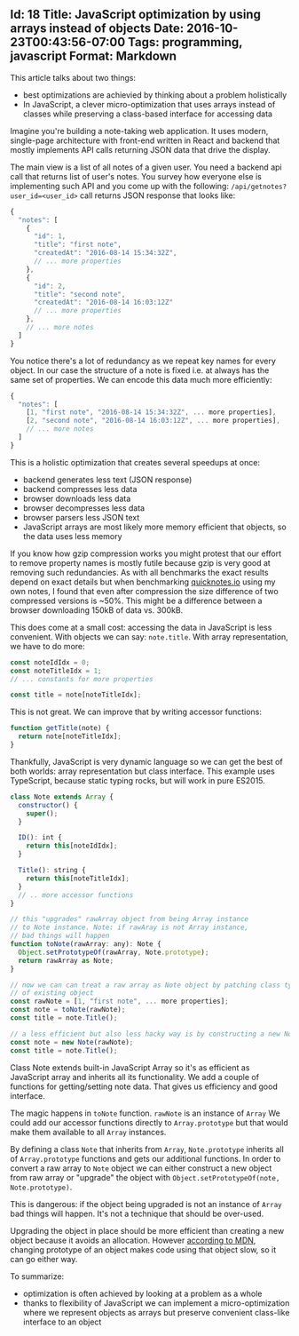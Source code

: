 Id: 18
Title: JavaScript optimization by using arrays instead of objects
Date: 2016-10-23T00:43:56-07:00
Tags: programming, javascript
Format: Markdown
--------------
This article talks about two things:

* best optimizations are achievied by thinking about a problem holistically
* In JavaScript, a clever micro-optimization that uses arrays instead of classes
while preserving a class-based interface for accessing data

Imagine you're building a note-taking web application. It uses modern,
single-page architecture with front-end written in React and backend that
mostly implements API calls returning JSON data that drive the display.

The main view is a list of all notes of a given user. You need a backend api
call that returns list of user's notes. You survey how everyone else is
implementing such API and you come up with the following:
`/api/getnotes?user_id=<user_id>` call returns JSON response that looks like:

```javascript
{
  "notes": [
    {
      "id": 1,
      "title": "first note",
      "createdAt": "2016-08-14 15:34:32Z",
      // ... more properties
    },
    {
      "id": 2,
      "title": "second note",
      "createdAt": "2016-08-14 16:03:12Z"
      // ... more properties
    },
    // ... more notes
  ]
}
```

You notice there's a lot of redundancy as we repeat key names for every object.
In our case the structure of a note is fixed i.e. at always has the same set of
properties. We can encode this data much more efficiently:

```javascript
{
  "notes": [
    [1, "first note", "2016-08-14 15:34:32Z", ... more properties],
    [2, "second note", "2016-08-14 16:03:12Z", ... more properties],
    // ... more notes
  ]
}
```

This is a holistic optimization that creates several speedups at once:

* backend generates less text (JSON response)
* backend compresses less data
* browser downloads less data
* browser decompresses less data
* browser parsers less JSON text
* JavaScript arrays are most likely more memory efficient that objects, so the
data uses less memory

If you know how gzip compression works you might protest that our effort to
remove property names is mostly futile because gzip is very good at removing
such redundancies. As with all benchmarks the exact results depend on exact
details but when benchmarking [quicknotes.io](http://quicknotes.io) using my
own notes, I found that even after compression the size difference of two
compressed versions is ~50%. This might be a difference between a browser
downloading 150kB of data vs. 300kB.

This does come at a small cost: accessing the data in JavaScript is less
convenient. With objects we can say: `note.title`. With array representation,
we have to do more:

```javascript
const noteIdIdx = 0;
const noteTitleIdx = 1;
// ... constants for more properties

const title = note[noteTitleIdx];
```

This is not great. We can improve that by writing accessor functions:

```javascript
function getTitle(note) {
  return note[noteTitleIdx];
}
```

Thankfully, JavaScript is very dynamic language so we can get the best of both
worlds: array representation but class interface. This example uses TypeScript,
because static typing rocks, but will work in pure ES2015.

```javascript
class Note extends Array {
  constructor() {
    super();
  }

  ID(): int {
    return this[noteIdIdx];
  }

  Title(): string {
    return this[noteTitleIdx];
  }
  // .. more accessor functions
}

// this "upgrades" rawArray object from being Array instance
// to Note instance. Note: if rawAray is not Array instance,
// bad things will happen
function toNote(rawArray: any): Note {
  Object.setPrototypeOf(rawArray, Note.prototype);
  return rawArray as Note;
}

// now we can can treat a raw array as Note object by patching class type
// of existing object
const rawNote = [1, "first note", ... more properties];
const note = toNote(rawNote);
const title = note.Title();

// a less efficient but also less hacky way is by constructing a new Note object
const note = new Note(rawNote);
const title = note.Title();
```

Class Note extends built-in JavaScript Array so it's as efficient as JavaScript
array and inherits all its functionality. We add a couple of functions for
getting/setting note data. That gives us efficiency and good interface.

The magic happens in `toNote` function. `rawNote` is an instance of
`Array` We could add our accessor functions directly to `Array.prototype`
but that would make them available to all `Array` instances.

By defining a class `Note` that inherits from `Array`, `Note.prototype`
inherits all of `Array.prototype` functions and gets our additional functions.
In order to convert a raw array to `Note` object we can either construct a new
object from raw array or "upgrade" the object with `Object.setPrototypeOf(note, Note.prototype)`.

This is dangerous: if the object being upgraded is not an instance of `Array`
bad things will happen. It's not a technique that should be over-used.

Upgrading the object in place should be more efficient than creating a new
object because it avoids an allocation. However [according to MDN](https://developer.mozilla.org/en-US/docs/Web/JavaScript/Reference/Global_Objects/Object/setPrototypeOf),
changing prototype of an object makes code using that object slow, so it can go
either way.

To summarize:

* optimization is often achieved by looking at a problem as a whole
* thanks to flexibility of JavaScript we can implement a micro-optimization where we represent objects as arrays but preserve convenient class-like interface to an object
